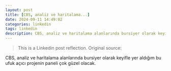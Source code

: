```yaml
---
layout: post
title: [CBS, analiz ve haritalama...]
date: 2024-09-11 14:49:02
categories: linkedin
tags: linkedin
description: CBS, analiz ve haritalama alanlarında bursiyer olarak keyifle yer aldığım b...
---
```


> This is a Linkedin post reflection. Original source:

CBS, analiz ve haritalama alanlarında bursiyer olarak keyifle yer aldığım bu ufuk açıcı projenin paneli çok güzel olacak.

<div class="row mt-3">

</div>
